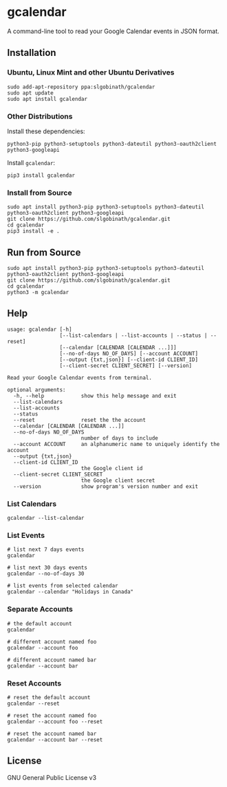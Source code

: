 # gcalendar

A command-line tool to read your Google Calendar events in JSON format.

## Installation

### Ubuntu, Linux Mint and other Ubuntu Derivatives

```shell script
sudo add-apt-repository ppa:slgobinath/gcalendar
sudo apt update
sudo apt install gcalendar
```

### Other Distributions

Install these dependencies:
```shell script
python3-pip python3-setuptools python3-dateutil python3-oauth2client python3-googleapi
```

Install `gcalendar`:
```shell script
pip3 install gcalendar
````

### Install from Source
```shell script
sudo apt install python3-pip python3-setuptools python3-dateutil python3-oauth2client python3-googleapi
git clone https://github.com/slgobinath/gcalendar.git
cd gcalendar
pip3 install -e .
```

## Run from Source

```shell script
sudo apt install python3-pip python3-setuptools python3-dateutil python3-oauth2client python3-googleapi
git clone https://github.com/slgobinath/gcalendar.git
cd gcalendar
python3 -m gcalendar
```

## Help

```shell script
usage: gcalendar [-h]
                 [--list-calendars | --list-accounts | --status | --reset]
                 [--calendar [CALENDAR [CALENDAR ...]]]
                 [--no-of-days NO_OF_DAYS] [--account ACCOUNT]
                 [--output {txt,json}] [--client-id CLIENT_ID]
                 [--client-secret CLIENT_SECRET] [--version]

Read your Google Calendar events from terminal.

optional arguments:
  -h, --help            show this help message and exit
  --list-calendars
  --list-accounts
  --status
  --reset               reset the the account
  --calendar [CALENDAR [CALENDAR ...]]
  --no-of-days NO_OF_DAYS
                        number of days to include
  --account ACCOUNT     an alphanumeric name to uniquely identify the account
  --output {txt,json}
  --client-id CLIENT_ID
                        the Google client id
  --client-secret CLIENT_SECRET
                        the Google client secret
  --version             show program's version number and exit
```

### List Calendars

```shell script
gcalendar --list-calendar
```

### List Events

```shell script
# list next 7 days events
gcalendar

# list next 30 days events
gcalendar --no-of-days 30

# list events from selected calendar
gcalendar --calendar "Holidays in Canada"
```

### Separate Accounts

```shell script
# the default account
gcalendar

# different account named foo
gcalendar --account foo

# different account named bar
gcalendar --account bar
```

### Reset Accounts
```shell script
# reset the default account
gcalendar --reset

# reset the account named foo
gcalendar --account foo --reset

# reset the account named bar
gcalendar --account bar --reset
```

## License

GNU General Public License v3
